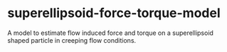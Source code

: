 # superellipsoid-force-torque-model
A model to estimate flow induced force and torque on a superellipsoid shaped particle in creeping flow conditions.

